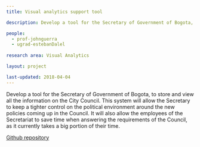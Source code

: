 ```yaml
---
title: Visual analytics support tool

description: Develop a tool for the Secretary of Government of Bogota, to store and view all the information on the City Council.

people:
  - prof-johnguerra
  - ugrad-estebanDalel
  
research area: Visual Analytics

layout: project  

last-updated: 2018-04-04
---
```

Develop a tool for the Secretary of Government of Bogota, to store and view all the information on the City Council. This system will allow the Secretary to keep a tighter control on the political environment around the new policies coming up in the Council. It will also allow the employees of the Secretariat to save time when answering the requirements of the Council, as it currently takes a big portion of their time.  

[Github repository](https://github.com/EstebanDalelR/Thesis-Viz)
